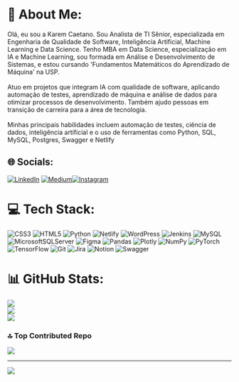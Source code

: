 
# 💫 About Me:
Olá, eu sou a Karem Caetano. Sou Analista de TI Sênior, especializada em Engenharia de Qualidade de Software, Inteligência Artificial, Machine Learning e Data Science. Tenho MBA em Data Science, especialização em IA e Machine Learning, sou formada em Análise e Desenvolvimento de Sistemas, e estou cursando 'Fundamentos Matemáticos do Aprendizado de Máquina' na USP.<br><br>Atuo em projetos que integram IA com qualidade de software, aplicando automação de testes, aprendizado de máquina e análise de dados para otimizar processos de desenvolvimento. Também ajudo pessoas em transição de carreira para a área de tecnologia.<br><br>Minhas principais habilidades incluem automação de testes, ciência de dados, inteligência artificial e o uso de ferramentas como Python, SQL, MySQL, Postgres, Swagger e Netlify


## 🌐 Socials:
[![LinkedIn](https://img.shields.io/badge/LinkedIn-%230077B5.svg?logo=linkedin&logoColor=white)](https://linkedin.com/in/https://www.linkedin.com/in/karem-caetano-76922768/) [![Medium](https://img.shields.io/badge/Medium-12100E?logo=medium&logoColor=white)](https://medium.com/@https://medium.com/@journeyintech)[![Instagram](https://img.shields.io/badge/Instagram-%23E4405F.svg?logo=Instagram&logoColor=white)](https://instagram.com/https://www.instagram.com/journeyintech/)

# 💻 Tech Stack:
![CSS3](https://img.shields.io/badge/css3-%231572B6.svg?style=for-the-badge&logo=css3&logoColor=white) ![HTML5](https://img.shields.io/badge/html5-%23E34F26.svg?style=for-the-badge&logo=html5&logoColor=white) ![Python](https://img.shields.io/badge/python-3670A0?style=for-the-badge&logo=python&logoColor=ffdd54) ![Netlify](https://img.shields.io/badge/netlify-%23000000.svg?style=for-the-badge&logo=netlify&logoColor=#00C7B7) ![WordPress](https://img.shields.io/badge/WordPress-%23117AC9.svg?style=for-the-badge&logo=WordPress&logoColor=white) ![Jenkins](https://img.shields.io/badge/jenkins-%232C5263.svg?style=for-the-badge&logo=jenkins&logoColor=white) ![MySQL](https://img.shields.io/badge/mysql-4479A1.svg?style=for-the-badge&logo=mysql&logoColor=white) ![MicrosoftSQLServer](https://img.shields.io/badge/Microsoft%20SQL%20Server-CC2927?style=for-the-badge&logo=microsoft%20sql%20server&logoColor=white) ![Figma](https://img.shields.io/badge/figma-%23F24E1E.svg?style=for-the-badge&logo=figma&logoColor=white) ![Pandas](https://img.shields.io/badge/pandas-%23150458.svg?style=for-the-badge&logo=pandas&logoColor=white) ![Plotly](https://img.shields.io/badge/Plotly-%233F4F75.svg?style=for-the-badge&logo=plotly&logoColor=white) ![NumPy](https://img.shields.io/badge/numpy-%23013243.svg?style=for-the-badge&logo=numpy&logoColor=white) ![PyTorch](https://img.shields.io/badge/PyTorch-%23EE4C2C.svg?style=for-the-badge&logo=PyTorch&logoColor=white) ![TensorFlow](https://img.shields.io/badge/TensorFlow-%23FF6F00.svg?style=for-the-badge&logo=TensorFlow&logoColor=white) ![Git](https://img.shields.io/badge/git-%23F05033.svg?style=for-the-badge&logo=git&logoColor=white) ![Jira](https://img.shields.io/badge/jira-%230A0FFF.svg?style=for-the-badge&logo=jira&logoColor=white) ![Notion](https://img.shields.io/badge/Notion-%23000000.svg?style=for-the-badge&logo=notion&logoColor=white) ![Swagger](https://img.shields.io/badge/-Swagger-%23Clojure?style=for-the-badge&logo=swagger&logoColor=white)
# 📊 GitHub Stats:
![](https://github-readme-stats.vercel.app/api?username=karemcaetanotech&theme=dark&hide_border=false&include_all_commits=false&count_private=false)<br/>
![](https://github-readme-streak-stats.herokuapp.com/?user=karemcaetanotech&theme=dark&hide_border=false)<br/>
![](https://github-readme-stats.vercel.app/api/top-langs/?username=karemcaetanotech&theme=dark&hide_border=false&include_all_commits=false&count_private=false&layout=compact)

### 🔝 Top Contributed Repo
![](https://github-contributor-stats.vercel.app/api?username=karemcaetanotech&limit=5&theme=dark&combine_all_yearly_contributions=true)

---
[![](https://visitcount.itsvg.in/api?id=karemcaetanotech&icon=0&color=0)](https://visitcount.itsvg.in)

<!-- Proudly created with GPRM ( https://gprm.itsvg.in ) -->

